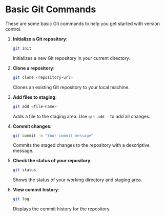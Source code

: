 # Basic Git Commands

These are some basic Git commands to help you get started with version control.

1. **Initialize a Git repository**:
    ```bash
    git init
    ```
    Initializes a new Git repository in your current directory.

2. **Clone a repository**:
    ```bash
    git clone <repository-url>
    ```
    Clones an existing Git repository to your local machine.

3. **Add files to staging**:
    ```bash
    git add <file-name>
    ```
    Adds a file to the staging area. Use `git add .` to add all changes.

4. **Commit changes**:
    ```bash
    git commit -m "Your commit message"
    ```
    Commits the staged changes to the repository with a descriptive message.

5. **Check the status of your repository**:
    ```bash
    git status
    ```
    Shows the status of your working directory and staging area.

6. **View commit history**:
    ```bash
    git log
    ```
    Displays the commit history for the repository.
